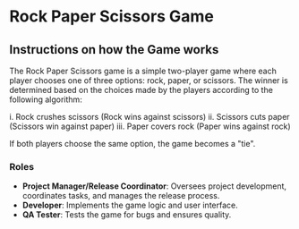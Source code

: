 # Rock Paper Scissors Game

## Instructions on how the Game works

The Rock Paper Scissors game is a simple two-player game where each player chooses one of three options: 
rock, paper, or scissors. The winner is determined based on the choices made by the players according to the following algorithm:

i.   Rock crushes scissors (Rock wins against scissors)
ii.  Scissors cuts paper (Scissors win against paper)
iii. Paper covers rock (Paper wins against rock)

If both players choose the same option, the game becomes a "tie".







### Roles

- **Project Manager/Release Coordinator**: Oversees project development, coordinates tasks, and manages the release process.
- **Developer**: Implements the game logic and user interface.
- **QA Tester**: Tests the game for bugs and ensures quality.

